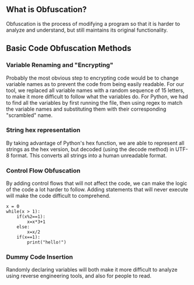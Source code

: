 ## What is Obfuscation?
Obfuscation is the process of modifying a program so that it is harder to analyze and understand, but still maintains its original functionality.

## Basic Code Obfuscation Methods
### Variable Renaming and "Encrypting"
Probably the most obvious step to encrypting code would be to change variable names as to prevent the code from being easily readable. For our tool, we replaced all variable names with a random sequence of 15 letters, to make it more difficult to follow what the variables do. For Python, we had to find all the variables by first running the file, then using regex to match the variable names and substituting them with their corresponding "scrambled" name.

### String hex representation
By taking advantage of Python's hex function, we are able to represent all strings as the hex version, but decoded (using the decode method) in UTF-8 format. This converts all strings into a human unreadable format.

### Control Flow Obfuscation
By adding control flows that will not affect the code, we can make the logic of the code a lot harder to follow. Adding statements that will never execute will make the code difficult to comprehend.

    x = 0
    while(x > 1):
    	if(x%2==1):
    		x=x*3+1
    	else:
    		x=x/2
    	if(x==1):
    		print("hello!") 

### Dummy Code Insertion
Randomly declaring variables will both make it more difficult to analyze using reverse engineering tools, and also for people to read.

